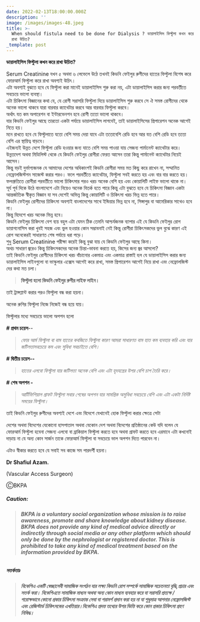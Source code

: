 ```yaml
---
date: 2022-02-13T18:00:00.000Z
description: ''
image: /images/images-48.jpeg
title: >-
  When should fistula need to be done for Dialysis ? ডায়ালাইসিস ফিস্টুলা কখন করে
  রাখা উচিত?
_template: post
---
```



**ডায়ালাইসিস ফিস্টুলা কখন করে রাখা উচিত?**

Serum Creatinine যখন ৫ অথবা ৬ লেভেলে উঠে তখনই কিডনি ফেইলুর রুগীদের হাতের ফিস্টুলা বিশেষ করে ফোরআর্ম ফিস্টুলা করে রাখা অবশ্যই উচিৎ।  
এটা অবশ্যই বুঝতে হবে যে ফিস্টুলা করা মানেই ডায়ালাইসিস শুরু করা নয়, এটা ডায়ালাইসিস করার জন্য পরবর্তীতে সবচেয়ে ভালো ব্যবস্থা।  
এটা চিকিৎসা বিজ্ঞানের কথা যে, যে রোগী সরাসরি ফিস্টুলা দিয়ে ডায়ালাইসিস শুরু করবে সে ঐ সমস্ত রোগীদের থেকে অনেক ভালো থাকবে যারা বারবার ক্যাথেটার করবে আর বারবার ফিস্টুলা করবে।  
অর্থাৎ যত কম অপারেশন বা ইন্টারভেনশন হবে রোগী ততো ভালো থাকবে।  
যার কিডনি ফেইলুর আছে তারতো একটা পর্যায়ে ডায়ালাইসিস লাগবেই, তাই ডায়ালাইসিসের প্রিপারেশন অনেক আগেই নিতে হয়।  
মনে রাখতে হবে যে ফিস্টুলাতে যতো বেশি সময় দেয়া যাবে এটা ততোবেশি রেডি হবে আর যত বেশি রেডি হবে ততো বেশি এর স্থায়িত্ব বাড়বে।  
এইজন্যই উন্নত দেশে ফিস্টুলা রেডি হওয়ার জন্য যাতে বেশি সময় পাওয়া যায় সেজন্য পার্মানেন্ট ক্যাথেটার করে।  
উন্নতদেশ অথবা মিডিলিস্ট থেকে যে কিডনি ফেইলুর রোগীরা ফেরত আসেন তারা কিন্তু পার্মানেন্ট ক্যাথেটার নিয়েই আসেন।  
কিন্তু বড়ই দুর্ভাগ্যজনক যে আমাদের দেশের অধিকাংশই কিডনি রোগীরা সময় মত কিছু করে রাখেন না, সম্মানিত নেফ্রোলজিস্টগন সাজেস্ট করার পরও। ফলে পরবর্তীতে ক্যাথেটার, ফিস্টুলা সবই করতে হয় এবং বার বার করতে হয়।  
ফলশ্রুতিতে রোগীরা পরবর্তীতে ভালো চিকিৎসার পরও খরচ অনেক বেশি হয় এবং কোয়ালিটি লাইফ ভালো থাকে না।  
সূর্য পূর্ব দিকে উঠে বাংলাদেশে এটা নিয়েও অনেক বিতর্ক হতে পারে কিন্তু এটা বুঝতে হবে যে চিকিৎসা বিজ্ঞান একটা আন্তর্জাতিক স্বীকৃত বিজ্ঞান যা সব দেশেই অভিন্ন কিন্তু কোয়ালিটি ও চিকিৎসা খরচ ভিন্ন হতে পারে।  
কিডনি ফেইলুর রোগীদের চিকিৎসা অবশ্যই বাংলাদেশের সাথে ইন্ডিয়ার ভিন্ন হবে না, সিঙ্গাপুর বা আমেরিকার সাথেও হবে না।  
কিন্তু বিদেশে খরচ অনেক ভিন্ন হবে।  
কিডনি ফেইলুর চিকিৎসা বেশ ব্যয় বহুল এটা যেমন ঠিক তেমনি আশ্চর্যজনক ব্যাপার এই যে কিডনি ফেইলুর রোগ ডায়াগনোসিস করা খুবই সহজ এবং ভুল হওয়ার কোন সম্ভাবনাই নেই কিন্তু রোগীরা চিকিৎসকদের ভুল বুঝে কারণ এই রোগ অনেকেরই সাধারণত শেষ পর্যায়ে ধরা পড়ে।  
শুধু Serum Creatinine পরীক্ষা করেই কিন্তু বুঝা যায় যে কিডনি ফেইলুর আছে কিনা।  
অথচ সাধারণ জ্বরেও কিন্তু চিকিৎসকদের অনেক চিন্তা-ভাবনা করতে হয়, কিসের জন্য জ্বর আসলো?  
তাই কিডনি ফেইলুর রোগীদের চিকিৎসা খরচ বাঁচানোর একমাত্র এবং একমাত্র রাস্তাই হল যে ডায়ালাইসিস করার জন্য ডায়ালাইসিস লাইনগুলো বা ভাস্কুলার এক্সেস আগেই করে রাখা, সমস্ত প্রিপারেশন আগেই নিয়ে রাখা এবং নেফ্রোলজিস্ট দের কথা মত চলা।

> **ফিস্টুলা হলো কিডনি ফেইলুর রুগীর লাইফ লাইন।**

তাই ট্রান্সপ্লান্ট করার পরও ফিস্টুলা বন্ধ করা হয়না।

অনেক রুগির ফিস্টুলা নিজে নিজেই বন্ধ হয়ে যায়।

ফিস্টুলার মধ্যে সবচেয়ে ভালো অপশন হলো

**# প্রথম চয়েস**--

> _ফোর আর্ম ফিস্টুলা বা বাম হাতের কবজিতে ফিস্টুলা কারণ আমরা সাধারণত বাম হাত কম ব্যবহার করি এবং যার জটিলতাসবচেয়ে কম এবং সুবিধা সবচাইতে বেশি।_

**# দ্বিতীয় চয়েস--**

> _হাতের এলবো ফিস্টুলা যার জটিলতা অনেক বেশি এবং এটা হৃদযন্ত্রের উপর বেশি চাপ তৈরি করে।_

**# শেষ অপশন -**

> _আর্টিফিশিয়াল গ্রাফট ফিস্টুলা সবার শেষের অপশন যার সামগ্রিক অসুবিধা সবচেয়ে বেশি এবং এটা একটা নির্দিষ্ট সময়ের ফিস্টুলা।_

তাই কিডনি ফেইলুর রুগীদের অবশ্যই দেশে এবং বিদেশে যেখানেই হোক ফিস্টুলা করার ক্ষেত্রে সেটা

দেশের অথবা বিদেশের যেকোনো হাসপাতাল অথবা যেকোন দেশ অথবা বিদেশের প্রতিষ্ঠানের কেউ যদি বলেন যে ফোরআর্ম ফিস্টুলা হবেনা সেজন্য এলবো বা ব্রাকিয়াল ফিস্টুলা করতে হবে অথবা গ্রাফট করতে হবে এরমানে এটা কখনোই দাড়ায় না যে অন্য কোন সার্জন তাকে ফোরআর্ম ফিস্টুলা বা সবচেয়ে ভাল অপশন দিতে পারবেন না।

এটাও স্বীকার করতে হবে যে সবাই সব কাজে সম পারদর্শী হয়না।

**Dr Shafiul Azam.**

(Vascular Access Surgeon)

ⒸBKPA

##### **Caution:**

> ###### **BKPA is a voluntary social organization whose mission is to raise awareness, promote and share knowledge about kidney disease. BKPA does not provide any kind of medical advice directly or indirectly through social media or any other platform which should only be done by the nephrologist or registered doctor. This is prohibited to take any kind of medical treatment based on the information provided by BKPA.**

##### **সতর্কতাঃ**

> ###### **বিকেপিএ একটি স্বেচ্ছাসেবী সামাজিক সংগঠন যার লক্ষ্য কিডনি রোগ সম্পর্কে সামাজিক সচেতনতা বৃদ্ধি,প্রচার এবং সতর্ক করা। বিকেপিএতে সামাজিক মাধ্যম অথবা অন্য কোন মাধ্যম ব্যবহার করে বা সরাসরি প্রত্যক্ষ / পরোক্ষভাবে কোনো প্রকার চিকিৎসা সংক্রান্ত সেবা বা পরামর্শ প্রদান করা হয় না যা শুধুমাত্র আপনার নেফ্রোলজিস্ট এবং রেজিস্টার্ড চিকিৎসকের এখতিয়ার।বিকেপিএ প্রদত্ত তথ্যের উপর ভিত্তি করে কোন প্রকার চিকিৎসা গ্রহণ নিষিদ্ধ।**
